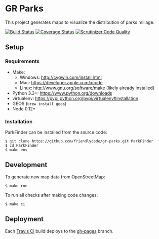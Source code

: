 # GR Parks

This project generates maps to visualize the distribution of parks millage.

[![Build Status](http://img.shields.io/travis/friendlycode/grparks/master.svg)](https://travis-ci.org/friendlycode/grparks)
[![Coverage Status](https://coveralls.io/repos/friendlycode/grparks/badge.svg?branch=master&service=github)](https://coveralls.io/github/friendlycode/grparks?branch=master)
[![Scrutinizer Code Quality](http://img.shields.io/scrutinizer/g/friendlycode/grparks.svg)](https://scrutinizer-ci.com/g/friendlycode/grparks/?branch=master)

## Setup

### Requirements

* Make:
    * Windows: http://cygwin.com/install.html
    * Mac: https://developer.apple.com/xcode
    * Linux: http://www.gnu.org/software/make (likely already installed)
* Python 3.3+: https://www.python.org/downloads
* virtualenv: https://pypi.python.org/pypi/virtualenv#installation
* GEOS (`brew install geos`)
* Node 0.12+

### Installation

ParkFinder can be installed from the source code:

```
$ git clone https://github.com/friendlycode/gr-parks.git ParkFinder
$ cd ParkFinder
$ make env
```

## Development

To generate new map data from OpenStreetMap:

```
$ make run
```

To run all checks after making code changes:

```
$ make ci
```

## Deployment

Each [Travis CI](https://travis-ci.org/friendlycode/gr-parks) build deploys to the [gh-pages](https://github.com/friendlycode/gr-parks/tree/gh-pages) branch.


